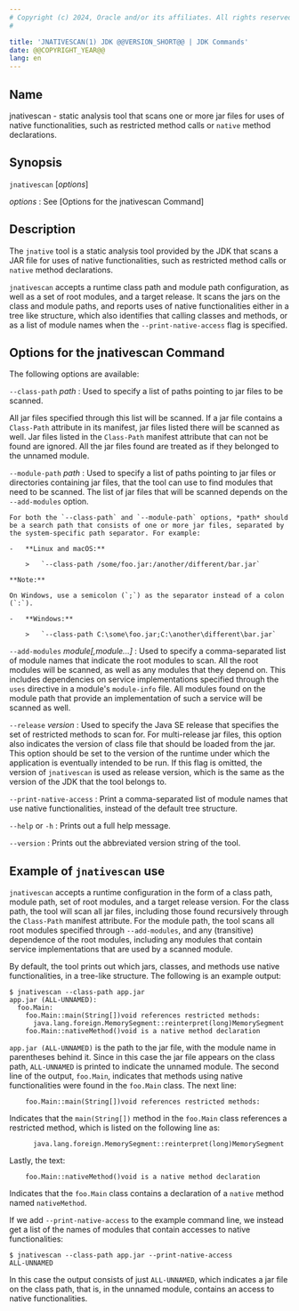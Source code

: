 ```yaml
---
# Copyright (c) 2024, Oracle and/or its affiliates. All rights reserved.
#

title: 'JNATIVESCAN(1) JDK @@VERSION_SHORT@@ | JDK Commands'
date: @@COPYRIGHT_YEAR@@
lang: en
---
```


## Name

jnativescan - static analysis tool that scans one or more jar files for uses of
native functionalities, such as restricted method calls or `native` method declarations.

## Synopsis

`jnativescan` \[*options*\]

*options*
:   See [Options for the jnativescan Command]

## Description

The `jnative` tool is a static analysis tool provided by the JDK that scans a
JAR file for uses of native functionalities, such as restricted method calls
or `native` method declarations.

`jnativescan` accepts a runtime class path and module path configuration, as
well as a set of root modules, and a target release. It scans the jars on the
class and module paths, and reports uses of native functionalities either in a tree
like structure, which also identifies that calling classes and methods, or as a list
of module names when the `--print-native-access` flag is specified.

## Options for the jnativescan Command

The following options are available:

`--class-path` *path*
:   Used to specify a list of paths pointing to jar files to be scanned.

All jar files specified through this list will be scanned. If a jar file
contains a `Class-Path` attribute in its manifest, jar files listed there
will be scanned as well. Jar files listed in the `Class-Path` manifest
attribute that can not be found are ignored. All the jar files found are
treated as if they belonged to the unnamed module.

`--module-path` *path*
:   Used to specify a list of paths pointing to jar files or directories
containing jar files, that the tool can use to find modules that need
to be scanned. The list of jar files that will be scanned depends on the
`--add-modules` option.

    For both the `--class-path` and `--module-path` options, *path* should
    be a search path that consists of one or more jar files, separated by
    the system-specific path separator. For example:

    -   **Linux and macOS:**

        >   `--class-path /some/foo.jar:/another/different/bar.jar`

    **Note:**

    On Windows, use a semicolon (`;`) as the separator instead of a colon
    (`:`).

    -   **Windows:**

        >   `--class-path C:\some\foo.jar;C:\another\different\bar.jar`

`--add-modules` *module[,module...]*
:   Used to specify a comma-separated list of module names that indicate
the root modules to scan. All the root modules will be scanned,
as well as any modules that they depend on. This includes dependencies on
service implementations specified through the `uses` directive in a module's
`module-info` file. All modules found on the module path that provide an
implementation of such a service will be scanned as well.

`--release` *version*
:   Used to specify the Java SE release that specifies the set of restricted
methods to scan for. For multi-release jar files, this option also indicates
the version of class file that should be loaded from the jar. This option
should be set to the version of the runtime under which the application is
eventually intended to be run. If this flag is omitted, the version of
`jnativescan` is used as release version, which is the same as the version of
the JDK that the tool belongs to.

`--print-native-access`
:   Print a comma-separated list of module names that use native functionalities,
instead of the default tree structure.

`--help` or `-h`
:   Prints out a full help message.

`--version`
:   Prints out the abbreviated version string of the tool.

## Example of `jnativescan` use

`jnativescan` accepts a runtime configuration in the form of a class path, module
path, set of root modules, and a target release version. For the class path, the
tool will scan all jar files, including those found recursively through the
`Class-Path` manifest attribute. For the module path, the tool scans all root
modules specified through `--add-modules`, and any (transitive) dependence of
the root modules, including any modules that contain service implementations that
are used by a scanned module.

By default, the tool prints out which jars, classes, and methods use native
functionalities, in a tree-like structure. The following is an example output:

```
$ jnativescan --class-path app.jar
app.jar (ALL-UNNAMED):
  foo.Main:
    foo.Main::main(String[])void references restricted methods:
      java.lang.foreign.MemorySegment::reinterpret(long)MemorySegment
    foo.Main::nativeMethod()void is a native method declaration
```

`app.jar (ALL-UNNAMED)` is the path to the jar file, with the module name in
parentheses behind it. Since in this case the jar file appears on the class
path, `ALL-UNNAMED` is printed to indicate the unnamed module. The second line
of the output, `foo.Main`, indicates that methods using native functionalities
were found in the `foo.Main` class. The next line:

```
    foo.Main::main(String[])void references restricted methods:
```

Indicates that the `main(String[])` method in the `foo.Main` class references
a restricted method, which is listed on the following line as:

```
      java.lang.foreign.MemorySegment::reinterpret(long)MemorySegment
```

Lastly, the text:

```
    foo.Main::nativeMethod()void is a native method declaration
```

Indicates that the `foo.Main` class contains a declaration of a `native`
method named `nativeMethod`.

If we add `--print-native-access` to the example command line, we instead
get a list of the names of modules that contain accesses to native
functionalities:

```
$ jnativescan --class-path app.jar --print-native-access
ALL-UNNAMED
```

In this case the output consists of just `ALL-UNNAMED`, which indicates
a jar file on the class path, that is, in the unnamed module, contains an access
to native functionalities.
